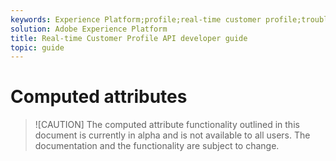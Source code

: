 ```yaml
---
keywords: Experience Platform;profile;real-time customer profile;troubleshooting;API
solution: Adobe Experience Platform
title: Real-time Customer Profile API developer guide
topic: guide
---
```


# Computed attributes

> ![CAUTION] The computed attribute functionality outlined in this document is currently in alpha and is not available to all users. The documentation and the functionality are subject to change.